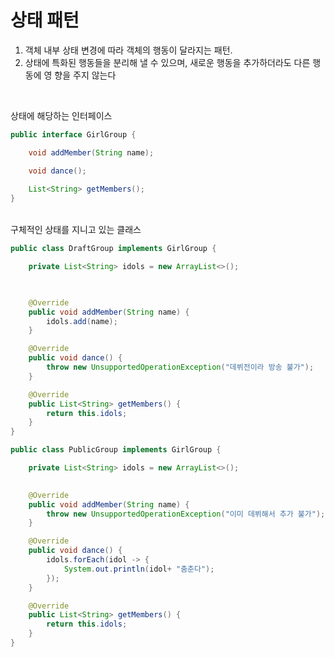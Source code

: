 상태 패턴
==

1. 객체 내부 상태 변경에 따라 객체의 행동이 달라지는 패턴.
2. 상태에 특화된 행동들을 분리해 낼 수 있으며, 새로운 행동을 추가하더라도 다른 행동에 영
   향을 주지 않는다

<br>

상태에 해당하는 인터페이스
```java
public interface GirlGroup {

    void addMember(String name);

    void dance();
    
    List<String> getMembers();
}
```


<br>
구체적인 상태를 지니고 있는 클래스

```java
public class DraftGroup implements GirlGroup {

    private List<String> idols = new ArrayList<>();

    

    @Override
    public void addMember(String name) {
        idols.add(name);
    }

    @Override
    public void dance() {
        throw new UnsupportedOperationException("데뷔전이라 방송 불가");
    }

    @Override
    public List<String> getMembers() {
        return this.idols;
    }
}
```

```java
public class PublicGroup implements GirlGroup {

    private List<String> idols = new ArrayList<>();

   
    @Override
    public void addMember(String name) {
        throw new UnsupportedOperationException("이미 데뷔해서 추가 불가");
    }

    @Override
    public void dance() {
        idols.forEach(idol -> {
            System.out.println(idol+ "춤춘다");
        });
    }

    @Override
    public List<String> getMembers() {
        return this.idols;
    }
}
```